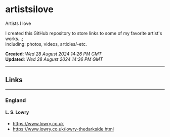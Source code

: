 # artistsilove
Artists I love

I created this GitHub repository to store links to some of my favorite artist's works...;  
including: photos, videos, articles/-etc.

**Created**: *Wed 28 August 2024 14:26 PM GMT*  
**Updated**: *Wed 28 August 2024 14:26 PM GMT*  

-----

## Links 

-----

### England

#### L. S. Lowry

- https://www.lowry.co.uk
- https://www.lowry.co.uk/lowry-thedarkside.html

